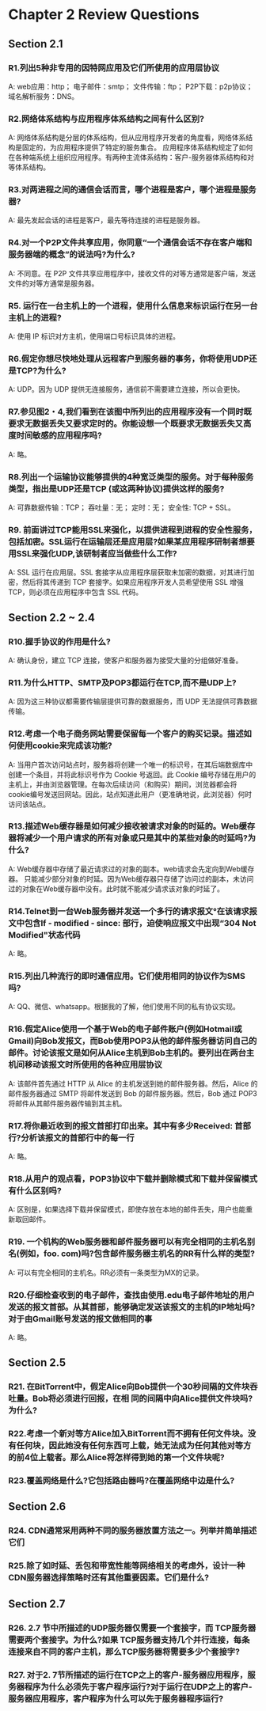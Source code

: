 # Chapter 2 Review Questions

## Section 2.1

### R1.列出5种非专用的因特网应用及它们所使用的应用层协议

A:
web应用：http；
电子邮件：smtp；
文件传输：ftp；
P2P下载：p2p协议；
域名解析服务：DNS。

### R2.网络体系结构与应用程序体系结构之间有什么区别?

A: 网络体系结构是分层的体系结构，但从应用程序开发者的角度看，网络体系结构是固定的，为应用程序提供了特定的服务集合。
应用程序体系结构规定了如何在各种端系统上组织应用程序。有两种主流体系结构：客户-服务器体系结构和对等体系结构。

### R3.对两进程之间的通信会话而言，哪个进程是客户，哪个进程是服务器?

A: 最先发起会话的进程是客户，最先等待连接的进程是服务器。

### R4.对一个P2P文件共享应用，你同意“一个通信会话不存在客户端和服务器端的概念”的说法吗?为什么?

A: 不同意。在 P2P 文件共享应用程序中，接收文件的对等方通常是客户端，发送文件的对等方通常是服务器。

### R5. 运行在一台主机上的一个进程，使用什么信息来标识运行在另一台主机上的进程?

A: 使用 IP 标识对方主机，使用端口号标识具体的进程。

### R6.假定你想尽快地处理从远程客户到服务器的事务，你将使用UDP还是TCP?为什么?

A: UDP。因为 UDP 提供无连接服务，通信前不需要建立连接，所以会更快。

### R7.参见图2・4,我们看到在该图中所列出的应用程序没有一个同时既要求无数据丢失又要求定时的。你能设想一个既要求无数据丢失又高度时间敏感的应用程序吗?

A: 略。

### R8.列出一个运输协议能够提供的4种宽泛类型的服务。对于每种服务类型，指出是UDP还是TCP (或这两种协议)提供这样的服务?

A:
可靠数据传输：TCP；
吞吐量：无；
定时：无；
安全性: TCP + SSL。

### R9. 前面讲过TCP能用SSL来强化，以提供进程到进程的安全性服务，包括加密。SSL运行在运输层还是应用层?如果某应用程序研制者想要用SSL来强化UDP,该研制者应当做些什么工作?

A: SSL 运行在应用层。SSL 套接字从应用程序层获取未加密的数据，对其进行加密，然后将其传递到 TCP 套接字。如果应用程序开发人员希望使用 SSL 增强 TCP，则必须在应用程序中包含 SSL 代码。

## Section 2.2 ~ 2.4

### R10.握手协议的作用是什么?

A: 确认身份，建立 TCP 连接，使客户和服务器为接受大量的分组做好准备。

### R11.为什么HTTP、SMTP及POP3都运行在TCP,而不是UDP上?

A: 因为这三种协议都需要传输层提供可靠的数据服务，而 UDP 无法提供可靠数据传输。

### R12.考虑一个电子商务网站需要保留每一个客户的购买记录。描述如何使用cookie来完成该功能?

A: 当用户首次访问站点时，服务器将创建一个唯一的标识号，在其后端数据库中创建一个条目，并将此标识号作为 Cookie 号返回。此 Cookie 编号存储在用户的主机上，并由浏览器管理。在每次后续访问（和购买）期间，浏览器都会将cookie编号发送回网站。因此，站点知道此用户（更准确地说，此浏览器）何时访问该站点。

### R13.描述Web缓存器是如何减少接收被请求对象的时延的。Web缓存器将减少一个用户请求的所有对象或只是其中的某些对象的时延吗?为什么?

A: Web缓存器中存储了最近请求过的对象的副本。web请求会先定向到Web缓存器。
只能减少部分对象的时延。因为Web缓存器只存储了访问过的副本，未访问过的对象在Web缓存器中没有。此时就不能减少请求该对象的时延了。

### R14.Telnet到一台Web服务器并发送一个多行的请求报文°在该请求报文中包含If - modified - since: 部行，迫使响应报文中出现“304 Not Modified"状态代码

A: 略。

### R15.列出几种流行的即时通信应用。它们使用相同的协议作为SMS吗?

A: QQ、微信、whatsapp。根据我的了解，他们使用不同的私有协议实现。

### R16.假定Alice使用一个基于Web的电子邮件账户(例如Hotmail或Gmail)向Bob发报文，而Bob使用POP3从他的邮件服务器访问自己的邮件。讨论该报文是如何从Alice主机到Bob主机的。要列出在两台主机间移动该报文时所使用的各种应用层协议

A: 该邮件首先通过 HTTP 从 Alice 的主机发送到她的邮件服务器。然后，Alice 的邮件服务器通过 SMTP 将邮件发送到 Bob 的邮件服务器。然后，Bob 通过 POP3 将邮件从其邮件服务器传输到其主机。

### R17.将你最近收到的报文首部打印出来。其中有多少Received: 首部行?分析该报文的首部行中的每一行

A: 略。

### R18.从用户的观点看，POP3协议中下载并删除模式和下载并保留模式有什么区别吗?

A: 区别是，如果选择下载并保留模式，即使存放在本地的邮件丢失，用户也能重新取回邮件。

### R19. 一个机构的Web服务器和邮件服务器可以有完全相同的主机名别名(例如，foo. com)吗?包含邮件服务器主机名的RR有什么样的类型?

A: 可以有完全相同的主机名。RR必须有一条类型为MX的记录。

### R20.仔细检查收到的电子邮件，查找由使用.edu电子邮件地址的用户发送的报文首部。从其首部，能够确定发送该报文的主机的IP地址吗?对于由Gmail账号发送的报文做相同的事

A: 略。

## Section 2.5

### R21. 在BitTorrent中，假定Alice向Bob提供一个30秒间隔的文件块吞吐量。Bob将必须进行回报，在相 同的间隔中向Alice提供文件块吗?为什么?

### R22.考虑一个新对等方Alice加入BitTorrent而不拥有任何文件块。没有任何块，因此她没有任何东西可上载，她无法成为任何其他对等方的前4位上载者。那么Alice将怎样得到她的第一个文件块呢?

### R23.覆盖网络是什么?它包括路由器吗?在覆盖网络中边是什么?

## Section 2.6

### R24. CDN通常采用两种不同的服务器放置方法之一。列举并简单描述它们

### R25.除了如时延、丢包和带宽性能等网络相关的考虑外，设计一种CDN服务器选择策略时还有其他重要因素。它们是什么?

## Section 2.7

### R26. 2.7 节中所描述的UDP服务器仅需要一个套接字，而 TCP服务器需要两个套接字。为什么?如果 TCP服务器支持几个并行连接，每条连接来自不同的客户主机，那么TCP服务器将需要多少个套接字?

### R27. 对于2. 7节所描述的运行在TCP之上的客户-服务器应用程序，服务器程序为什么必须先于客户程序运行?对于运行在UDP之上的客户-服务器应用程序，客户程序为什么可以先于服务器程序运行?
